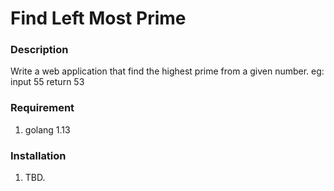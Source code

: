 # Find Left Most Prime

### Description

Write a web application that find the highest prime from a given number. eg: input 55 return 53

### Requirement

1. golang 1.13

### Installation

1. TBD.


